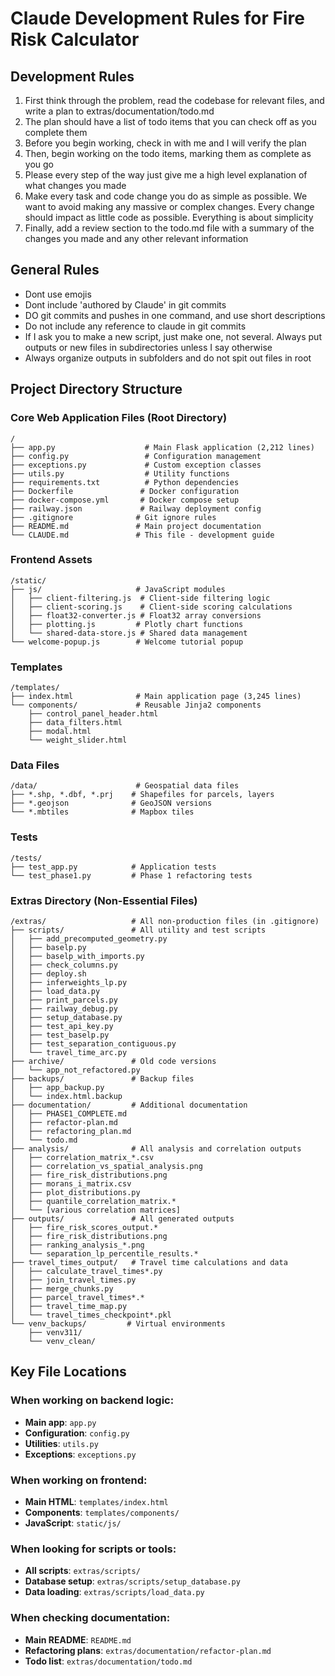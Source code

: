 # Claude Development Rules for Fire Risk Calculator

## Development Rules
1. First think through the problem, read the codebase for relevant files, and write a plan to extras/documentation/todo.md
2. The plan should have a list of todo items that you can check off as you complete them
3. Before you begin working, check in with me and I will verify the plan
4. Then, begin working on the todo items, marking them as complete as you go
5. Please every step of the way just give me a high level explanation of what changes you made
6. Make every task and code change you do as simple as possible. We want to avoid making any massive or complex changes. Every change should impact as little code as possible. Everything is about simplicity
7. Finally, add a review section to the todo.md file with a summary of the changes you made and any other relevant information

## General Rules
- Dont use emojis
- Dont include 'authored by Claude' in git commits
- DO git commits and pushes in one command, and use short descriptions
- Do not include any reference to claude in git commits 
- If I ask you to make a new script, just make one, not several. Always put outputs or new files in subdirectories unless I say otherwise
- Always organize outputs in subfolders and do not spit out files in root

## Project Directory Structure

### Core Web Application Files (Root Directory)
```
/
├── app.py                    # Main Flask application (2,212 lines)
├── config.py                 # Configuration management
├── exceptions.py             # Custom exception classes
├── utils.py                  # Utility functions
├── requirements.txt          # Python dependencies
├── Dockerfile               # Docker configuration
├── docker-compose.yml       # Docker compose setup
├── railway.json             # Railway deployment config
├── .gitignore              # Git ignore rules
├── README.md               # Main project documentation
└── CLAUDE.md               # This file - development guide
```

### Frontend Assets
```
/static/
├── js/                     # JavaScript modules
│   ├── client-filtering.js  # Client-side filtering logic
│   ├── client-scoring.js    # Client-side scoring calculations
│   ├── float32-converter.js # Float32 array conversions
│   ├── plotting.js         # Plotly chart functions
│   └── shared-data-store.js # Shared data management
└── welcome-popup.js        # Welcome tutorial popup
```

### Templates
```
/templates/
├── index.html              # Main application page (3,245 lines)
└── components/             # Reusable Jinja2 components
    ├── control_panel_header.html
    ├── data_filters.html
    ├── modal.html
    └── weight_slider.html
```

### Data Files
```
/data/                      # Geospatial data files
├── *.shp, *.dbf, *.prj    # Shapefiles for parcels, layers
├── *.geojson              # GeoJSON versions
└── *.mbtiles              # Mapbox tiles
```

### Tests
```
/tests/
├── test_app.py            # Application tests
└── test_phase1.py         # Phase 1 refactoring tests
```

### Extras Directory (Non-Essential Files)
```
/extras/                   # All non-production files (in .gitignore)
├── scripts/               # All utility and test scripts
│   ├── add_precomputed_geometry.py
│   ├── baselp.py
│   ├── baselp_with_imports.py
│   ├── check_columns.py
│   ├── deploy.sh
│   ├── inferweights_lp.py
│   ├── load_data.py
│   ├── print_parcels.py
│   ├── railway_debug.py
│   ├── setup_database.py
│   ├── test_api_key.py
│   ├── test_baselp.py
│   ├── test_separation_contiguous.py
│   └── travel_time_arc.py
├── archive/               # Old code versions
│   └── app_not_refactored.py
├── backups/               # Backup files
│   ├── app_backup.py
│   └── index.html.backup
├── documentation/         # Additional documentation
│   ├── PHASE1_COMPLETE.md
│   ├── refactor-plan.md
│   ├── refactoring_plan.md
│   └── todo.md
├── analysis/              # All analysis and correlation outputs
│   ├── correlation_matrix_*.csv
│   ├── correlation_vs_spatial_analysis.png
│   ├── fire_risk_distributions.png
│   ├── morans_i_matrix.csv
│   ├── plot_distributions.py
│   ├── quantile_correlation_matrix.*
│   └── [various correlation matrices]
├── outputs/               # All generated outputs
│   ├── fire_risk_scores_output.*
│   ├── fire_risk_distributions.png
│   ├── ranking_analysis_*.png
│   └── separation_lp_percentile_results.*
├── travel_times_output/   # Travel time calculations and data
│   ├── calculate_travel_times*.py
│   ├── join_travel_times.py
│   ├── merge_chunks.py
│   ├── parcel_travel_times*.*
│   ├── travel_time_map.py
│   └── travel_times_checkpoint*.pkl
└── venv_backups/         # Virtual environments
    ├── venv311/
    └── venv_clean/
```

## Key File Locations

### When working on backend logic:
- **Main app**: `app.py`
- **Configuration**: `config.py`
- **Utilities**: `utils.py`
- **Exceptions**: `exceptions.py`

### When working on frontend:
- **Main HTML**: `templates/index.html`
- **Components**: `templates/components/`
- **JavaScript**: `static/js/`

### When looking for scripts or tools:
- **All scripts**: `extras/scripts/`
- **Database setup**: `extras/scripts/setup_database.py`
- **Data loading**: `extras/scripts/load_data.py`

### When checking documentation:
- **Main README**: `README.md`
- **Refactoring plans**: `extras/documentation/refactor-plan.md`
- **Todo list**: `extras/documentation/todo.md` 

